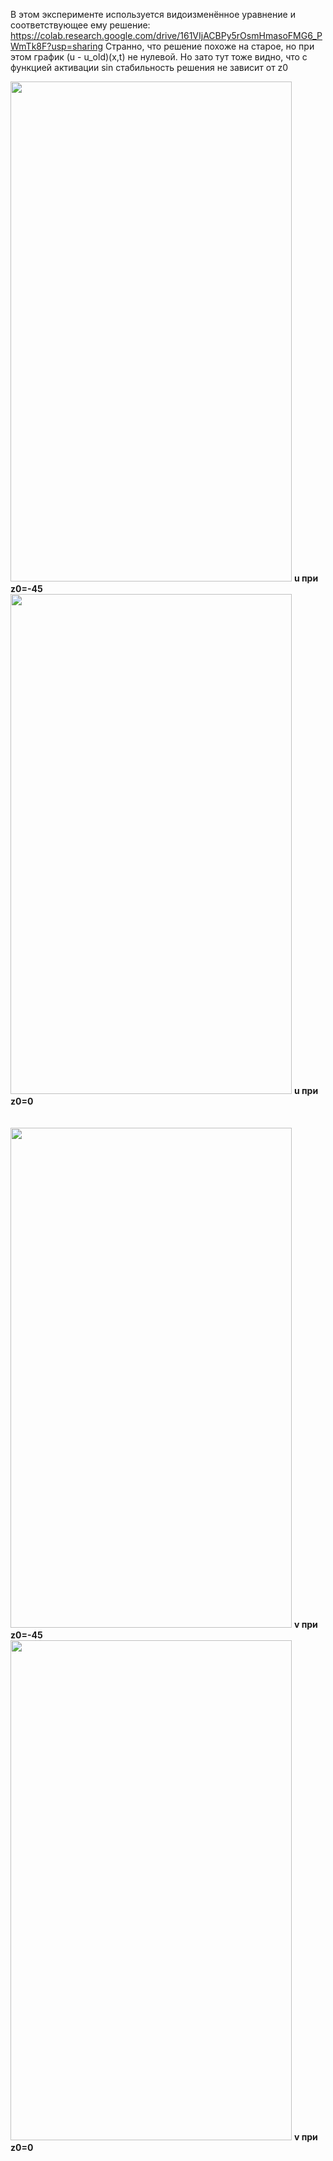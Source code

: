 В этом эксперименте используется видоизменённое уравнение и соответствующее ему решение: <https://colab.research.google.com/drive/161VIjACBPy5rOsmHmasoFMG6_PWmTk8F?usp=sharing>
Странно, что решение похоже на старое, но при этом график (u - u_old)(x,t) не нулевой. Но зато тут тоже видно, что с функцией активации sin стабильность решения не зависит от z0

<img src="https://github.com/mikhakuv/PINNs/blob/main/exp5_results_u_0.PNG" width="450" height="800"> <b>u при z0=-45</b>
<img src="https://github.com/mikhakuv/PINNs/blob/main/exp5_results_u_1.PNG" width="450" height="800"> <b>u при z0=0</b>
\
\
\
<img src="https://github.com/mikhakuv/PINNs/blob/main/exp5_results_v_0.PNG" width="450" height="800"> <b>v при z0=-45</b>
<img src="https://github.com/mikhakuv/PINNs/blob/main/exp5_results_v_1.PNG" width="450" height="800"> <b>v при z0=0</b>
